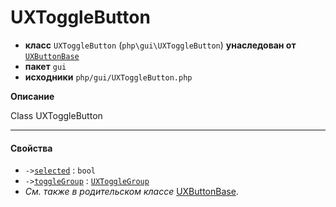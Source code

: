 # UXToggleButton

- **класс** `UXToggleButton` (`php\gui\UXToggleButton`) **унаследован от** [`UXButtonBase`](https://github.com/VenityStudio/android/tree/master/jphp-android-ext/api-docs/classes/php/gui/UXButtonBase.ru.md)
- **пакет** `gui`
- **исходники** `php/gui/UXToggleButton.php`

**Описание**

Class UXToggleButton

---

#### Свойства

- `->`[`selected`](#prop-selected) : `bool`
- `->`[`toggleGroup`](#prop-togglegroup) : [`UXToggleGroup`](https://github.com/VenityStudio/android/tree/master/jphp-android-ext/api-docs/classes/php/gui/UXToggleGroup.ru.md)
- *См. также в родительском классе* [UXButtonBase](https://github.com/VenityStudio/android/tree/master/jphp-android-ext/api-docs/classes/php/gui/UXButtonBase.ru.md).